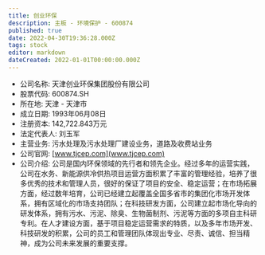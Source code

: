 ```yaml
---
title: 创业环保
description: 主板 - 环境保护 - 600874
published: true
date: 2022-04-30T19:36:28.000Z
tags: stock
editor: markdown
dateCreated: 2022-01-01T00:00:00.000Z
---
```


- 公司名称: 天津创业环保集团股份有限公司
- 股票代码: 600874.SH
- 所在地: 天津 - 天津市
- 成立日期: 1993年06月08日
- 注册资本: 142,722.843万元
- 法定代表人: 刘玉军
- 主营业务: 污水处理及污水处理厂建设业务，道路及收费站业务
- 公司官网: [www.tjcep.com](www.tjcep.com)
- 公司介绍: 公司是国内环保领域的先行者和领先企业。经过多年的运营实践，公司在水务、新能源供冷供热项目运营方面积累了丰富的管理经验，培养了很多优秀的技术和管理人员，很好的保证了项目的安全、稳定运营；在市场拓展方面，经过数年培育，公司已经建立起覆盖全国多省市的集团化市场开发体系，拥有区域化的市场支持团队；在科技研发方面，公司建立起市场化导向的研发体系，拥有污水、污泥、除臭、生物菌制剂、污泥等方面的多项自主科研专利。在人才建设方面，基于项目稳定运营需求的特质，以及多年市场开发、科技研发的积累，公司的员工和管理团队体现出专业、尽责、诚信、担当精神，成为公司未来发展的重要支撑。



